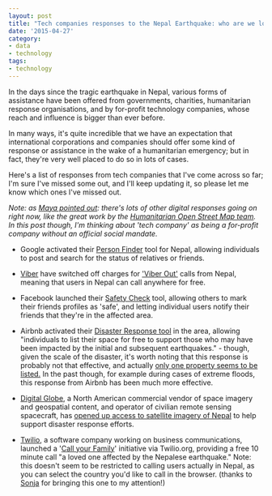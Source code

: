 ```yaml
---
layout: post
title: "Tech companies responses to the Nepal Earthquake: who are we looking to for help?"
date: '2015-04-27'
category:
- data
- technology
tags:
- technology
---
```


In the days since the tragic earthquake in Nepal, various forms of assistance have been offered from governments, charities, humanitarian response organisations, and by for-profit technology companies, whose reach and influence is bigger than ever before.

In many ways, it's quite incredible that we have an expectation that international corporations and companies should offer some kind of response or assistance in the wake of a humanitarian emergency; but in fact, they're very well placed to do so in lots of cases.

Here's a list of responses from tech companies that I've come across so far; I'm sure I've missed some out, and I'll keep updating it, so please let me know which ones I've missed out.

*Note: as [Maya pointed out](https://twitter.com/mayameme/status/592602691127377921): there's lots of other digital responses going on right now, like the great work by the [Humanitarian Open Street Map team](https://wiki.openstreetmap.org/wiki/2015_Nepal_earthquake). In this post though, I'm thinking about 'tech company' as being a for-profit company without an official social mandate.*

<!--more-->

* Google activated their [Person Finder](https://google.org/personfinder/2015-nepal-earthquake/) tool for Nepal, allowing individuals to post and search for the status of relatives or friends. 

* [Viber](https://www.viber.com/en/) have switched off charges for ['Viber Out'](https://account.viber.com/what-is-viber-out/) calls from Nepal, meaning that users in Nepal can call anywhere for free.

* Facebook launched their [Safety Check](https://www.facebook.com/safetycheck/nepalearthquake) tool, allowing others to mark their friends profiles as 'safe', and letting individual users notify their friends that they're in the affected area. 

* Airbnb activated their [Disaster Response tool](http://blog.airbnb.com/emergency-response-to-earthquake-in-nepal/?) in the area, allowing "individuals to list their space for free to support those who may have been impacted by the initial and subsequent earthquakes." - though, given the scale of the disaster, it's worth noting that this response is probably not that effective, and actually [only one property seems to be listed.](https://www.airbnb.com/disaster/nepal-earthquake) In the past though, for example during cases of extreme floods, this response from Airbnb has been much more effective.

* [Digital Globe](https://www.digitalglobe.com/), a North American commercial vendor of space imagery and geospatial content, and operator of civilian remote sensing spacecraft, has [opened up access to satellite imagery of Nepal](http://www.digitalglobeblog.com/2015/04/26/digitalglobe-opens-access-to-satellite-data-to-support-disaster-response-efforts-in-nepal/) to help support disaster response efforts.

* [Twilio](https://www.twilio.com/), a software company working on business communications, launched a '[Call your Family](http://callyourfamily.twilio.ly/)' initiative via Twilio.org, providing a free 10 minute call "a loved one affected by the Nepalese earthquake." Note: this doesn't seem to be restricted to calling users actually in Nepal, as you can select the country you'd like to call in the browser. (thanks to [Sonja](https://twitter.com/sonjaheinen) for bringing this one to my attention!)

